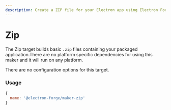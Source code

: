 ```yaml
---
description: Create a ZIP file for your Electron app using Electron Forge.
---
```


# Zip

The Zip target builds basic `.zip` files containing your packaged application.There are no platform specific dependencies for using this maker and it will run on any platform.

There are no configuration options for this target.

### Usage

```javascript
{
  name: '@electron-forge/maker-zip'
}
```

